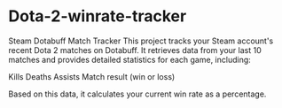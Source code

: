 # Dota-2-winrate-tracker
Steam Dotabuff Match Tracker
This project tracks your Steam account's recent Dota 2 matches on Dotabuff. It retrieves data from your last 10 matches and provides detailed statistics for each game, including:

Kills
Deaths
Assists
Match result (win or loss)

Based on this data, it calculates your current win rate as a percentage.
